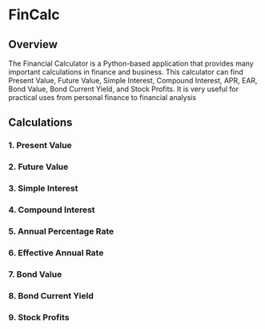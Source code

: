 # FinCalc

## Overview
The Financial Calculator is a Python-based application that provides many important calculations in finance and business. This calculator can find Present Value, Future Value, Simple Interest, Compound Interest, APR, EAR, Bond Value, Bond Current Yield, and Stock Profits. It is very useful for practical uses from personal finance to financial analysis

## Calculations

### 1. Present Value



### 2. Future Value



### 3. Simple Interest

### 4. Compound Interest

### 5. Annual Percentage Rate

### 6. Effective Annual Rate

### 7. Bond Value

### 8. Bond Current Yield

### 9. Stock Profits


